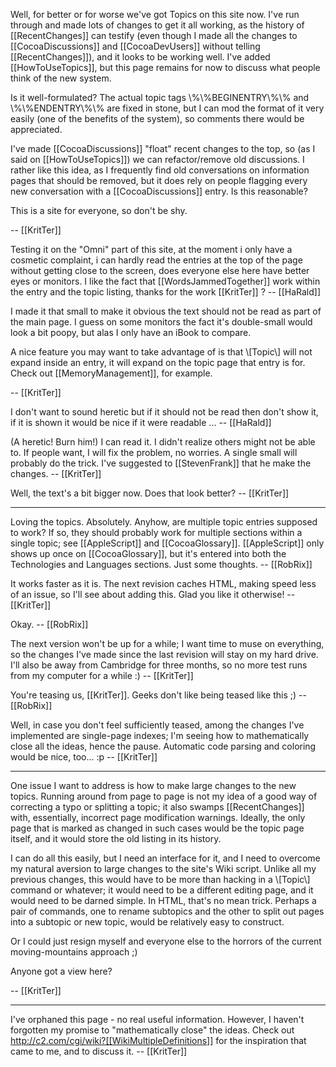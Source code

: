 Well, for better or for worse we've got Topics on this site now. I've run through and made lots of changes to get it all working, as the history of [[RecentChanges]] can testify (even though I made all the changes to [[CocoaDiscussions]] and [[CocoaDevUsers]] without telling [[RecentChanges]]), and it looks to be working well. I've added [[HowToUseTopics]], but this page remains for now to discuss what people think of the new system.

Is it well-formulated? The actual topic tags \\%\\%BEGINENTRY\\%\\% and \\%\\%ENDENTRY\\%\\% are fixed in stone, but I can mod the format of it very easily (one of the benefits of the system), so comments there would be appreciated.

I've made [[CocoaDiscussions]] "float" recent changes to the top, so (as I said on [[HowToUseTopics]]) we can refactor/remove old discussions. I rather like this idea, as I frequently find old conversations on information pages that should be removed, but it does rely on people flagging every new conversation with a [[CocoaDiscussions]] entry. Is this reasonable?

This is a site for everyone, so don't be shy.

-- [[KritTer]]

Testing it on the "Omni" part of this site, at the moment i only have a cosmetic complaint, i can hardly read the entries at the top of the page without getting close to the screen, does everyone else here have better eyes or monitors. I like the fact that [[WordsJammedTogether]] work within the entry and the topic listing, thanks for the work [[KritTer]] ? -- [[HaRald]] 

I made it that small to make it obvious the text should not be read as part of the main page. I guess on some monitors the fact it's double-small would look a bit poopy, but alas I only have an iBook to compare.

A nice feature you may want to take advantage of is that \\[Topic\\] will not expand inside an entry, it will expand on the topic page that entry is for. Check out [[MemoryManagement]], for example.

-- [[KritTer]]

I don't want to sound heretic but if it should not be read then don't show it, if it is shown it would be nice if it were readable ... 
-- [[HaRald]]

(A heretic! Burn him!) I can read it. I didn't realize others might not be able to. If people want, I will fix the problem, no worries. A single small will probably do the trick. I've suggested to [[StevenFrank]] that he make the changes. -- [[KritTer]]

Well, the text's a bit bigger now. Does that look better? -- [[KritTer]]

----

Loving the topics. Absolutely. Anyhow, are multiple topic entries supposed to work? If so, they should probably work for multiple sections within a single topic; see [[AppleScript]] and [[CocoaGlossary]]. [[AppleScript]] only shows up once on [[CocoaGlossary]], but it's entered into both the Technologies and Languages sections. Just some thoughts. -- [[RobRix]]

It works faster as it is. The next revision caches HTML, making speed less of an issue, so I'll see about adding this. Glad you like it otherwise! -- [[KritTer]]

Okay. -- [[RobRix]]

The next version won't be up for a while; I want time to muse on everything, so the changes I've made since the last revision will stay on my hard drive. I'll also be away from Cambridge for three months, so no more test runs from my computer for a while :) -- [[KritTer]]

You're teasing us, [[KritTer]]. Geeks don't like being teased like this ;) -- [[RobRix]]

Well, in case you don't feel sufficiently teased, among the changes I've implemented are single-page indexes; I'm seeing how to mathematically close all the ideas, hence the pause. Automatic code parsing and coloring would be nice, too... :p -- [[KritTer]]

----

One issue I want to address is how to make large changes to the new topics. Running around from page to page is not my idea of a good way of correcting a typo or splitting a topic; it also swamps [[RecentChanges]] with, essentially, incorrect page modification warnings. Ideally, the only page that is marked as changed in such cases would be the topic page itself, and it would store the old listing in its history.

I can do all this easily, but I need an interface for it, and I need to overcome my natural aversion to large changes to the site's Wiki script. Unlike all my previous changes, this would have to be more than hacking in a \\[Topic\\] command or whatever; it would need to be a different editing page, and it would need to be darned simple. In HTML, that's no mean trick. Perhaps a pair of commands, one to rename subtopics and the other to split out pages into a subtopic or new topic, would be relatively easy to construct.

Or I could just resign myself and everyone else to the horrors of the current moving-mountains approach ;)

Anyone got a view here?

-- [[KritTer]]

----

I've orphaned this page - no real useful information. However, I haven't forgotten my promise to "mathematically close" the ideas. Check out http://c2.com/cgi/wiki?[[WikiMultipleDefinitions]] for the inspiration that came to me, and to discuss it. -- [[KritTer]]